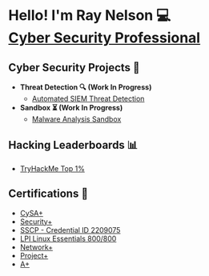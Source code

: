 <h1>Hello! I'm Ray Nelson 💻<br/><a href="https://www.linkedin.com/in/raynelso">Cyber Security Professional</a></h1>

<h2>Cyber Security Projects 📁</h2>

- <b> Threat Detection 🔍 (Work In Progress) </b>
  - [Automated SIEM Threat Detection](https://github.com/raydnel/ASTD)
- <b>Sandbox ⏳ (Work In Progress) </b>
  - [Malware Analysis Sandbox](https://github.com/raydnel/sandbox)

<h2>Hacking Leaderboards 📊</h2>

- [TryHackMe Top 1%](https://tryhackme.com/p/raydud)

<h2>Certifications 🔨 </h2>

- [CySA+](https://www.credly.com/badges/b6255f6b-3988-4e40-a9b0-af24d5f43c63/linked_in_profile)
- [Security+](https://www.credly.com/badges/d332c594-cc4d-41e0-9c31-c7db6eccd118/linked_in_profile)
- [SSCP - Credential ID 2209075](https://github.com/raydnel/raydnel)
- [LPI Linux Essentials 800/800](https://cs.lpi.org/caf/Xamman/certification/verify/LPI000616129/n77eprbfck)
- [Network+](https://www.credly.com/badges/28b3c518-21ee-4969-ab7c-d51483b9b2c2/linked_in_profile)
- [Project+](https://www.credly.com/badges/81eb81ac-c673-41ef-a793-06056a1854ca/linked_in_profile)
- [A+](https://www.credly.com/badges/8e514bdb-118b-4be6-8fcc-516e6ff6133c/linked_in_profile)
